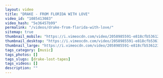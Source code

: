 ```yaml
---
layout: video
title: "DRAKE - FROM FLORIDA WITH LOVE"
video_id: "1085413083"
video_hash: "5e36457b99"
permalink: "/videos/drake-from-florida-with-love/"
sitemap: true
thumbnail_mobile: "https://i.vimeocdn.com/video/2058985591-e818cfb536123b9798c2fe54c184291f1bba1c21c42e04a14f16c0620bc8b1f0-d_640x360?&r=pad&region=us"
thumbnail_desktop: "https://i.vimeocdn.com/video/2058985591-e818cfb536123b9798c2fe54c184291f1bba1c21c42e04a14f16c0620bc8b1f0-d_960x540?&r=pad&region=us"
thumbnail_large: "https://i.vimeocdn.com/video/2058985591-e818cfb536123b9798c2fe54c184291f1bba1c21c42e04a14f16c0620bc8b1f0-d_1280x720?&r=pad&region=us"
tags_category: [music]
tags_photos: []
tags_slugs: [drake-lost-tapes]
tags_videos: []
description: ""
---
```


